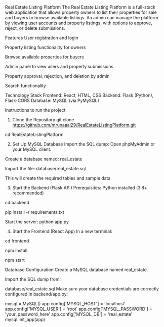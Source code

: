Real Estate Listing Platform
The Real Estate Listing Platform is a full-stack web application that allows property owners to list their properties for sale and buyers to browse available listings. An admin can manage the platform by viewing user accounts and property listings, with options to approve, reject, or delete submissions.

Features
User registration and login 

Property listing functionality for owners

Browse available properties for buyers

Admin panel to view users and property submissions

Property approval, rejection, and deletion by admin

Search functionality 

Technology Stack
Frontend: React, HTML, CSS
Backend: Flask (Python), Flask-CORS
Database: MySQL (via PyMySQL)

Instructions to run the project

1. Clone the Repository
git clone https://github.com/mrunaaal29/RealEstateListingPlatform.git

cd RealEstateListingPlatform

2. Set Up MySQL Database
Import the SQL dump:
Open phpMyAdmin or your MySQL client.

Create a database named: real_estate

Import the file:
database/real_estate.sql

This will create the required tables and sample data.

3. Start the Backend (Flask API)
Prerequisites:
Python installed (3.8+ recommended)

cd backend

pip install -r requirements.txt

Start the server:
python app.py

4. Start the Frontend (React App)
In a new terminal:

cd frontend

npm install

npm start


Database Configuration
Create a MySQL database named real_estate.

Import the SQL dump from:

database/real_estate.sql
Make sure your database credentials are correctly configured in backend/app.py:

mysql = MySQL()
app.config['MYSQL_HOST'] = 'localhost'
app.config['MYSQL_USER'] = 'root'
app.config['MYSQL_PASSWORD'] = 'your_password_here'
app.config['MYSQL_DB'] = 'real_estate'
mysql.init_app(app)